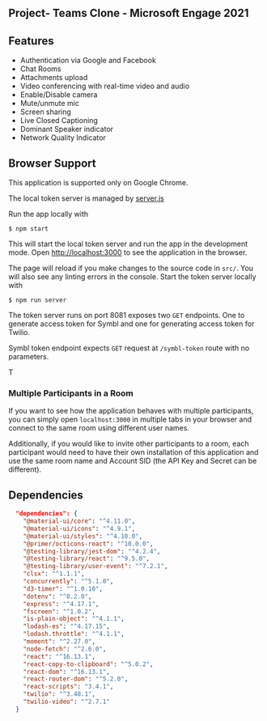 ## Project- Teams Clone - Microsoft Engage 2021


## Features
* Authentication via Google and Facebook
* Chat Rooms
* Attachments upload
* Video conferencing with real-time video and audio
* Enable/Disable camera
* Mute/unmute mic
* Screen sharing
* Live Closed Captioning
* Dominant Speaker indicator
* Network Quality Indicator

## Browser Support
This application is supported only on Google Chrome.

The local token server is managed by [server.js](https://github.com/symblai/symbl-video-react/blob/master/server.js)

Run the app locally with

    $ npm start

This will start the local token server and run the app in the development mode. Open [http://localhost:3000](http://localhost:3000) to see the application in the browser.

The page will reload if you make changes to the source code in `src/`.
You will also see any linting errors in the console. Start the token server locally with

    $ npm run server

The token server runs on port 8081 exposes two `GET` endpoints. One to generate access token for Symbl and one for generating access token for Twilio. 

Symbl token endpoint expects `GET` request at `/symbl-token` route with no parameters.

T
### Multiple Participants in a Room

If you want to see how the application behaves with multiple participants, you can simply open `localhost:3000` in multiple tabs in your browser and connect to the same room using different user names.

Additionally, if you would like to invite other participants to a room, each participant would need to have their own installation of this application and use the same room name and Account SID (the API Key and Secret can be different).

## Dependencies

```json
  "dependencies": {
    "@material-ui/core": "^4.11.0",
    "@material-ui/icons": "^4.9.1",
    "@material-ui/styles": "^4.10.0",
    "@primer/octicons-react": "^10.0.0",
    "@testing-library/jest-dom": "^4.2.4",
    "@testing-library/react": "^9.5.0",
    "@testing-library/user-event": "^7.2.1",
    "clsx": "^1.1.1",
    "concurrently": "^5.1.0",
    "d3-timer": "^1.0.10",
    "dotenv": "^8.2.0",
    "express": "^4.17.1",
    "fscreen": "^1.0.2",
    "is-plain-object": "^4.1.1",
    "lodash-es": "^4.17.15",
    "lodash.throttle": "^4.1.1",
    "moment": "^2.27.0",
    "node-fetch": "^2.6.0",
    "react": "^16.13.1",
    "react-copy-to-clipboard": "^5.0.2",
    "react-dom": "^16.13.1",
    "react-router-dom": "^5.2.0",
    "react-scripts": "3.4.1",
    "twilio": "^3.48.1",
    "twilio-video": "^2.7.1"
  }
```

